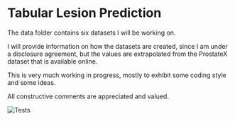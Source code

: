 # Tabular Lesion Prediction

The data folder contains six datasets I will be working on.

I will provide information on how the datasets are created, since I am under a disclosure agreement,
but the values are extrapolated from the ProstateX dataset that is available online.

This is very much working in progress, mostly to exhibit some coding style and some ideas.

All constructive comments are appreciated and valued.

![Tests](https://github.com/fabiogeraci/tabular_lesion/actions/workflows/tests.yml/badge.svg)